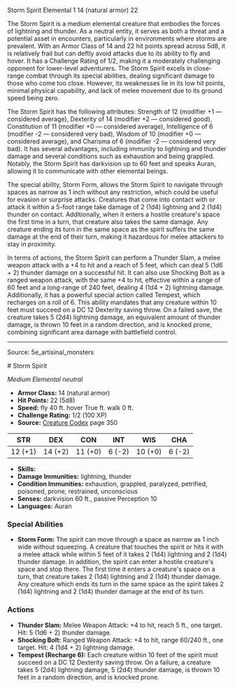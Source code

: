 <MonsterName/>Storm Spirit</MonsterName>
<CreatureType/>Elemental</CreatureType>
<CR/>1</CR>
<AC/>14 (natural armor)</AC>
<HP/>22</HP>
<summary>The Storm Spirit is a medium elemental creature that embodies the forces of lightning and thunder. As a neutral entity, it serves as both a threat and a potential asset in encounters, particularly in environments where storms are prevalent. With an Armor Class of 14 and 22 hit points spread across 5d8, it is relatively frail but can deftly avoid attacks due to its ability to fly and hover. It has a Challenge Rating of 1/2, making it a moderately challenging opponent for lower-level adventurers. The Storm Spirit excels in close-range combat through its special abilities, dealing significant damage to those who come too close. However, its weaknesses lie in its low hit points, minimal physical capability, and lack of melee movement due to its ground speed being zero.</summary>

<detail>

The Storm Spirit has the following attributes: Strength of 12 (modifier +1 — considered average), Dexterity of 14 (modifier +2 — considered good), Constitution of 11 (modifier +0 — considered average), Intelligence of 6 (modifier -2 — considered very bad), Wisdom of 10 (modifier +0 — considered average), and Charisma of 6 (modifier -2 — considered very bad). It has several advantages, including immunity to lightning and thunder damage and several conditions such as exhaustion and being grappled. Notably, the Storm Spirit has darkvision up to 60 feet and speaks Auran, allowing it to communicate with other elemental beings.

The special ability, Storm Form, allows the Storm Spirit to navigate through spaces as narrow as 1 inch without any restriction, which could be useful for evasion or surprise attacks. Creatures that come into contact with or attack it within a 5-foot range take damage of 2 (1d4) lightning and 2 (1d4) thunder on contact. Additionally, when it enters a hostile creature's space the first time in a turn, that creature also takes the same damage. Any creature ending its turn in the same space as the spirit suffers the same damage at the end of their turn, making it hazardous for melee attackers to stay in proximity.

In terms of actions, the Storm Spirit can perform a Thunder Slam, a melee weapon attack with a +4 to hit and a reach of 5 feet, which can deal 5 (1d6 + 2) thunder damage on a successful hit. It can also use Shocking Bolt as a ranged weapon attack, with the same +4 to hit, effective within a range of 60 feet and a long-range of 240 feet, dealing 4 (1d4 + 2) lightning damage. Additionally, it has a powerful special action called Tempest, which recharges on a roll of 6. This ability mandates that any creature within 10 feet must succeed on a DC 12 Dexterity saving throw. On a failed save, the creature takes 5 (2d4) lightning damage, an equivalent amount of thunder damage, is thrown 10 feet in a random direction, and is knocked prone, combining significant area damage with battlefield control.</detail>



---

Source: 5e_artisinal_monsters

<statblock>
# Storm Spirit

*Medium* *Elemental* *neutral*

- **Armor Class:** 14 (natural armor)
- **Hit Points:** 22 (5d8)
- **Speed:** fly 40 ft. hover True ft. walk 0 ft.
- **Challenge Rating:** 1/2 (100 XP)
- **Source:** [Creature Codex](https://koboldpress.com/kpstore/product/creature-codex-for-5th-edition-dnd) page 350

| STR | DEX | CON | INT | WIS | CHA |
| --- | --- | --- | --- | --- | --- |
| 12 (+1) | 14 (+2) | 11 (+0) | 6 (-2) | 10 (+0) | 6 (-2) |

- **Skills:** 
- **Damage Immunities:** lightning, thunder
- **Condition Immunities:** exhaustion, grappled, paralyzed, petrified, poisoned, prone, restrained, unconscious
- **Senses:** darkvision 60 ft., passive Perception 10
- **Languages:** Auran

### Special Abilities

- **Storm Form:** The spirit can move through a space as narrow as 1 inch wide without squeezing. A creature that touches the spirit or hits it with a melee attack while within 5 feet of it takes 2 (1d4) lightning and 2 (1d4) thunder damage. In addition, the spirit can enter a hostile creature's space and stop there. The first time it enters a creature's space on a turn, that creature takes 2 (1d4) lightning and 2 (1d4) thunder damage. Any creature which ends its turn in the same space as the spirit takes 2 (1d4) lightning and 2 (1d4) thunder damage at the end of its turn.

### Actions

- **Thunder Slam:** Melee Weapon Attack: +4 to hit, reach 5 ft., one target. Hit: 5 (1d6 + 2) thunder damage.
- **Shocking Bolt:** Ranged Weapon Attack: +4 to hit, range 60/240 ft., one target. Hit: 4 (1d4 + 2) lightning damage.
- **Tempest (Recharge 6):** Each creature within 10 feet of the spirit must succeed on a DC 12 Dexterity saving throw. On a failure, a creature takes 5 (2d4) lightning damage, 5 (2d4) thunder damage, is thrown 10 feet in a random direction, and is knocked prone.


</statblock>


